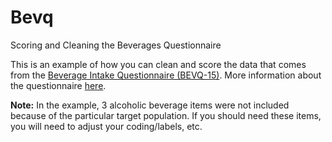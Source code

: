 # Bevq
Scoring and Cleaning the Beverages Questionnaire

This is an example of how you can clean and score the data that comes from the [Beverage Intake Questionnaire (BEVQ-15)](https://www.ncbi.nlm.nih.gov/pmc/articles/PMC3379009/figure/F1/). More information about the questionnaire [here](https://snaped.fns.usda.gov/library/materials/beverage-intake-questionnaire-bevq-15).

**Note:** In the example, 3 alcoholic beverage items were not included because of the particular target  population. If you should need these items, you will need to adjust your coding/labels, etc.
